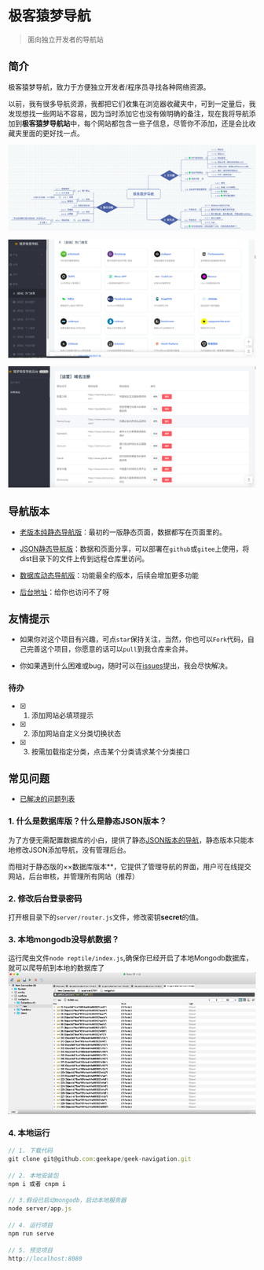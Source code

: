 #  极客猿梦导航

> 面向独立开发者的导航站

## 简介
极客猿梦导航，致力于方便独立开发者/程序员寻找各种网络资源。

以前，我有很多导航资源，我都把它们收集在浏览器收藏夹中，可到一定量后，我发现想找一些网站不容易，因为当时添加它也没有做明确的备注，现在我将导航添加到**极客猿梦导航站**中，每个网站都包含一些子信息，尽管你不添加，还是会比收藏夹里面的更好找一点。

![功能导图](./images/navigate.png)

![首页](./images/page_index.png)

![后台页](./images/page_admin.png)

## 导航版本

- [老版本纯静态导航版](https://github.com/geekape/geek-navigation/tree/master)：最初的一版静态页面，数据都写在页面里的。

- [JSON静态导航版](https://github.com/geekape/geek-navigation/tree/json-navigation)：数据和页面分享，可以部署在`github`或`gitee`上使用，将dist目录下的文件上传到远程仓库里访问。

- [数据库动态导航版](https://github.com/geekape/geek-navigation/tree/vue2)：功能最全的版本，后续会增加更多功能

- [后台地址](http://navigate.ym1024.com/admin)：给你也访问不了呀


## 友情提示

- 如果你对这个项目有兴趣，可点`star`保持关注，当然，你也可以`Fork`代码，自己完善这个项目，你愿意的话可以`pull`到我仓库来合并。

- 你如果遇到什么困难或bug，随时可以在[issues](https://github.com/geekape/geek-navigation/issues)提出，我会尽快解决。

### 待办
- [x] 1. 添加网站必填项提示
- [x] 2. 添加网站自定义分类切换状态
- [x] 3. 按需加载指定分类，点击某个分类请求某个分类接口



## 常见问题
- [已解决的问题列表](https://github.com/geekape/geek-navigation/issues?q=is%3Aissue+is%3Aclosed)

### 1. 什么是数据库版？什么是静态JSON版本？
为了方便无需配置数据库的小白，提供了静态[JSON版本的导航](https://github.com/geekape/geek-navigation/tree/json-navigation)，静态版本只能本地修改JSON添加导航，没有管理后台。

而相对于静态版的××数据库版本**，它提供了管理导航的界面，用户可在线提交网站，后台审核，并管理所有网站（推荐）

### 2. 修改后台登录密码
打开根目录下的`server/router.js`文件，修改密钥**secret**的值。

### 3. 本地mongodb没导航数据？
运行爬虫文件`node reptile/index.js`,确保你已经开启了本地Mongodb数据库，就可以爬导航到本地的数据库了
![后台页](./images/mongodb.png)

### 4. 本地运行
```js
// 1. 下载代码
git clone git@github.com:geekape/geek-navigation.git

// 2. 本地安装包
npm i 或者 cnpm i

// 3.假设已启动mongodb，启动本地服务器
node server/app.js

// 4. 运行项目
npm run serve

// 5. 预览项目
http://localhost:8080
```




